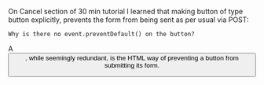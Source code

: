 On Cancel section of 30 min tutorial I learned that making button of type button explicitly, prevents the form from being sent as per usual via POST:

    Why is there no event.preventDefault() on the button?

A <button type="button">, while seemingly redundant, is the HTML way of preventing a button from submitting its form.